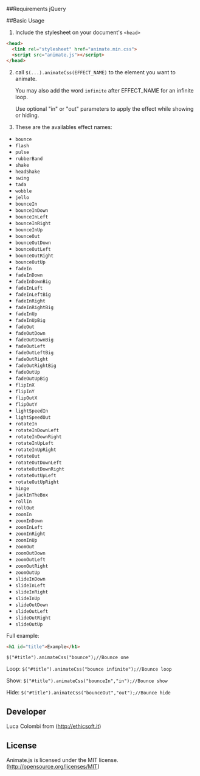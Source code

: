 ##Requirements
jQuery


##Basic Usage
1. Include the stylesheet on your document's `<head>`

  ```html
  <head>
    <link rel="stylesheet" href="animate.min.css">
    <script src="animate.js"></script>
  </head>
  ```

2. call `$(...).animateCss(EFFECT_NAME)` to the element you want to animate.

   You may also add the word `infinite` after EFFECT_NAME for an infinite loop.
 
   Use optional "in" or "out" parameters to apply the effect while showing or hiding.

3. These are the availables effect names:

  * `bounce`
  * `flash`
  * `pulse`
  * `rubberBand`
  * `shake`
  * `headShake`
  * `swing`
  * `tada`
  * `wobble`
  * `jello`
  * `bounceIn`
  * `bounceInDown`
  * `bounceInLeft`
  * `bounceInRight`
  * `bounceInUp`
  * `bounceOut`
  * `bounceOutDown`
  * `bounceOutLeft`
  * `bounceOutRight`
  * `bounceOutUp`
  * `fadeIn`
  * `fadeInDown`
  * `fadeInDownBig`
  * `fadeInLeft`
  * `fadeInLeftBig`
  * `fadeInRight`
  * `fadeInRightBig`
  * `fadeInUp`
  * `fadeInUpBig`
  * `fadeOut`
  * `fadeOutDown`
  * `fadeOutDownBig`
  * `fadeOutLeft`
  * `fadeOutLeftBig`
  * `fadeOutRight`
  * `fadeOutRightBig`
  * `fadeOutUp`
  * `fadeOutUpBig`
  * `flipInX`
  * `flipInY`
  * `flipOutX`
  * `flipOutY`
  * `lightSpeedIn`
  * `lightSpeedOut`
  * `rotateIn`
  * `rotateInDownLeft`
  * `rotateInDownRight`
  * `rotateInUpLeft`
  * `rotateInUpRight`
  * `rotateOut`
  * `rotateOutDownLeft`
  * `rotateOutDownRight`
  * `rotateOutUpLeft`
  * `rotateOutUpRight`
  * `hinge`
  * `jackInTheBox`
  * `rollIn`
  * `rollOut`
  * `zoomIn`
  * `zoomInDown`
  * `zoomInLeft`
  * `zoomInRight`
  * `zoomInUp`
  * `zoomOut`
  * `zoomOutDown`
  * `zoomOutLeft`
  * `zoomOutRight`
  * `zoomOutUp`
  * `slideInDown`
  * `slideInLeft`
  * `slideInRight`
  * `slideInUp`
  * `slideOutDown`
  * `slideOutLeft`
  * `slideOutRight`
  * `slideOutUp`

Full example:
```html
<h1 id="title">Example</h1>
```
`$("#title").animateCss("bounce");//Bounce one`

Loop:
`$("#title").animateCss("bounce infinite");//Bounce loop`

Show:
`$("#title").animateCss("bounceIn","in");//Bounce show`


Hide:
`$("#title").animateCss("bounceOut","out");//Bounce hide`

## Developer
Luca Colombi from (http://ethicsoft.it)

## License
Animate.js is licensed under the MIT license. (http://opensource.org/licenses/MIT)

